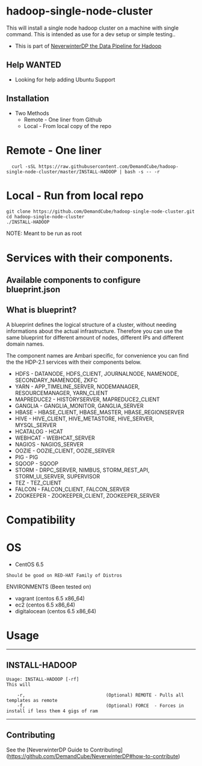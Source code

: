 hadoop-single-node-cluster
=======================

This will install a single node hadoop cluster on a machine with single command.  This is intended as use for a dev setup or simple testing..

- This is part of [NeverwinterDP the Data Pipeline for Hadoop](https://github.com/DemandCube/NeverwinterDP)

## Help WANTED
- Looking for help adding Ubuntu Support



## Installation
- Two Methods
   - Remote - One liner from Github
   - Local - From local copy of the repo

# Remote - One liner  
```
  curl -sSL https://raw.githubusercontent.com/DemandCube/hadoop-single-node-cluster/master/INSTALL-HADOOP | bash -s -- -r
```

# Local - Run from local repo
```
git clone https://github.com/DemandCube/hadoop-single-node-cluster.git
cd hadoop-single-node-cluster
./INSTALL-HADOOP
```
NOTE: Meant to be run as root


# Services with their components.

## Available components to configure blueprint.json

## What is blueprint?
   A blueprint defines the logical structure of a cluster, without needing informations about the actual infrastructure. Therefore you can use the same blueprint for different amount of nodes, different IPs and different domain names.
   
   The component names are Ambari specific, for convenience you can find the the HDP-2.1 services with their components below.
   
- HDFS - DATANODE, HDFS_CLIENT, JOURNALNODE, NAMENODE, SECONDARY_NAMENODE, ZKFC
- YARN - APP_TIMELINE_SERVER, NODEMANAGER, RESOURCEMANAGER, YARN_CLIENT
- MAPREDUCE2 - HISTORYSERVER, MAPREDUCE2_CLIENT
- GANGLIA - GANGLIA_MONITOR, GANGLIA_SERVER
- HBASE - HBASE_CLIENT, HBASE_MASTER, HBASE_REGIONSERVER
- HIVE - HIVE_CLIENT, HIVE_METASTORE, HIVE_SERVER, MYSQL_SERVER
- HCATALOG - HCAT
- WEBHCAT - WEBHCAT_SERVER
- NAGIOS - NAGIOS_SERVER
- OOZIE - OOZIE_CLIENT, OOZIE_SERVER
- PIG - PIG
- SQOOP - SQOOP
- STORM - DRPC_SERVER, NIMBUS, STORM_REST_API, STORM_UI_SERVER, SUPERVISOR
- TEZ - TEZ_CLIENT
- FALCON - FALCON_CLIENT, FALCON_SERVER
- ZOOKEEPER - ZOOKEEPER_CLIENT, ZOOKEEPER_SERVER



# Compatibility

OS
=======
* CentOS 6.5
```
Should be good on RED-HAT Family of Distros
```
ENVIRONMENTS (Been tested on)
- vagrant (centos 6.5 x86_64)
- ec2 (centos 6.5 x86_64)
- digitalocean (centos 6.5 x86_64)

# Usage


* * *
## INSTALL-HADOOP
```
Usage: INSTALL-HADOOP [-rf]
This will

    -r,                              (Optional) REMOTE - Pulls all templates as remote 
    -f,                              (Optional) FORCE  - Forces in install if less them 4 gigs of ram
```

* * *

## Contributing

See the [NeverwinterDP Guide to Contributing] (https://github.com/DemandCube/NeverwinterDP#how-to-contribute)


